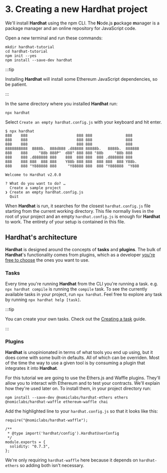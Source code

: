 # 3. Creating a new Hardhat project

We'll install **Hardhat** using the npm CLI. The **N**ode.js **p**ackage **m**anager is a package manager and an online repository for JavaScript code.

Open a new terminal and run these commands:

```
mkdir hardhat-tutorial
cd hardhat-tutorial
npm init --yes
npm install --save-dev hardhat
```

:::tip

Installing **Hardhat** will install some Ethereum JavaScript dependencies, so be patient.

:::

In the same directory where you installed **Hardhat** run:

```
npx hardhat
```

Select `Create an empty hardhat.config.js` with your keyboard and hit enter.

```markup{15}
$ npx hardhat
888    888                      888 888               888
888    888                      888 888               888
888    888                      888 888               888
8888888888  8888b.  888d888 .d88888 88888b.   8888b.  888888
888    888     "88b 888P"  d88" 888 888 "88b     "88b 888
888    888 .d888888 888    888  888 888  888 .d888888 888
888    888 888  888 888    Y88b 888 888  888 888  888 Y88b.
888    888 "Y888888 888     "Y88888 888  888 "Y888888  "Y888

Welcome to Hardhat v2.0.0

? What do you want to do? …
  Create a sample project
❯ Create an empty hardhat.config.js
  Quit
```

When **Hardhat** is run, it searches for the closest `hardhat.config.js` file starting from the current working directory. This file normally lives in the root of your project and an empty `hardhat.config.js` is enough for **Hardhat** to work. The entirety of your setup is contained in this file.

## Hardhat's architecture

**Hardhat** is designed around the concepts of **tasks** and **plugins**. The bulk of **Hardhat**'s functionality comes from plugins, which as a developer [you're free to choose](/plugins/) the ones you want to use.

### Tasks

Every time you're running **Hardhat** from the CLI you're running a task. e.g. `npx hardhat compile` is running the `compile` task. To see the currently available tasks in your project, run `npx hardhat`. Feel free to explore any task by running `npx hardhat help [task]`.

:::tip

You can create your own tasks. Check out the [Creating a task](/guides/create-task.md) guide.

:::

### Plugins

**Hardhat** is unopinionated in terms of what tools you end up using, but it does come with some built-in defaults. All of which can be overriden. Most of the time the way to use a given tool is by consuming a plugin that integrates it into **Hardhat**.

For this tutorial we are going to use the Ethers.js and Waffle plugins. They'll allow you to interact with Ethereum and to test your contracts. We'll explain how they're used later on. To install them, in your project directory run:

```
npm install --save-dev @nomiclabs/hardhat-ethers ethers @nomiclabs/hardhat-waffle ethereum-waffle chai
```

Add the highlighted line to your `hardhat.config.js` so that it looks like this:

```js{1}
require("@nomiclabs/hardhat-waffle");

/**
 * @type import('hardhat/config').HardhatUserConfig
 */
module.exports = {
  solidity: "0.7.3",
};
```

We're only requiring `hardhat-waffle` here because it depends on `hardhat-ethers` so adding both isn't necessary.
